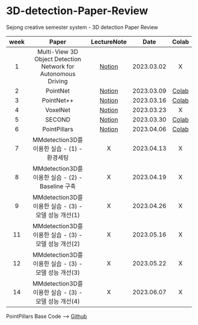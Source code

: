 # 3D-detection-Paper-Review
Sejong creative semester system - 3D detection Paper Review


| week | Paper                                                         | LectureNote                                                                                                                                                  | Date       | Colab                                                                                           |
|:---: |:-----------------:                                            |:---:                                                                                                                                                         |:---:       |:---:                                                                                            |
| 1    | Multi-View 3D Object Detection Network for Autonomous Driving | [Notion](https://flashy-skipjack-375.notion.site/Multi-View-3D-Object-Detection-Network-for-Autonomous-Driving-6340a4f373234d3b956226e76ce31290)               | 2023.03.02 | X                                                                                               | 
| 2    | PointNet                                                      | [Notion](https://flashy-skipjack-375.notion.site/PointNet-Deep-Learning-on-Point-Sets-for-3D-Classi-cation-and-Segmentation-f51ff772c4ea4509abd3f897b5161c48) | 2023.03.09 | [Colab](https://colab.research.google.com/drive/12RQDCV7krZtfjwJ0B4bOEBnvnDHTu-k2?usp=sharing)  |
| 3    | PointNet++                                                    | [Notion](https://flashy-skipjack-375.notion.site/PointNet-Deep-Hierarchical-Feature-Learning-on-Point-Sets-in-a-Metric-Space-7245e77d0b384764a5cb7fdef4694f22) | 2023.03.16 |  [Colab](https://colab.research.google.com/drive/1VBug-sa_o5WuTqlM1kFMzkR2E9LyAnTH?usp=sharing) |
| 4    | VoxelNet                                                      | [Notion](https://flashy-skipjack-375.notion.site/VoxelNet-End-to-End-Learning-for-Point-Cloud-Based-3D-Object-Detection-9c58050d53b748dbb4f5ec81f51363ac) | 2023.03.23 | X|
|5     | SECOND                                                        | [Notion](https://flashy-skipjack-375.notion.site/SECOND-Sparsely-Embedded-Convolutional-Detection-d8dae3c27e074c4495fce67dd12092a1) | 2023.03.30 | [Colab](https://colab.research.google.com/drive/1EsZbhQS2KioxvkhRYleY217CU6gs3Uhe?usp=sharing) |
|6     | PointPillars             | [Notion](https://flashy-skipjack-375.notion.site/PointPillars-Fast-Encoders-for-Object-Detection-from-Point-Clouds-d343cc0394374563b84f4c394e327b3d) | 2023.04.06 | [Colab](https://colab.research.google.com/drive/13ZsG3wVFChIl0RNKwPrmd8r6CV9rtmo6?usp=sharing)
|7     | MMdetection3D를 이용한 실습 - (1) - 환경세팅             | X | 2023.04.13 | X
|8     | MMdetection3D를 이용한 실습 - (2) - Baseline 구축        | X | 2023.04.19 | X
|9     | MMdetection3D를 이용한 실습 - (3) - 모델 성능 개선(1)    | X | 2023.04.26 | X
|11     | MMdetection3D를 이용한 실습 - (3) - 모델 성능 개선(2)    | X | 2023.05.16 | X
|12     | MMdetection3D를 이용한 실습 - (3) - 모델 성능 개선(3)    | X | 2023.05.22 | X
|14     | MMdetection3D를 이용한 실습 - (3) - 모델 성능 개선(4)    | X | 2023.06.07 | X   
    

PointPillars Base Code --> [Github](https://github.com/zhulf0804/PointPillars)  
